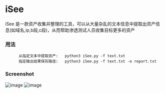 # iSee
iSee 是一款资产收集并整理的工具，可以从大量杂乱的文本信息中提取出资产信息(如域名,ip,b段,c段)，从而帮助渗透测试人员收集目标更多的资产       

     
### 用法         

          从指定文本中提取资产:   python3 iSee.py -f text.txt
          指定输出结果保存路径:   python3 iSee.py -f text.txt -o report.txt
### Screenshot
![image](https://user-images.githubusercontent.com/71172892/146219076-41dd51a2-293d-4fcd-b691-638e1d277921.png)
![image](https://user-images.githubusercontent.com/71172892/146219368-59c1643d-54a8-4b31-9403-b487ecea3f0e.png)

